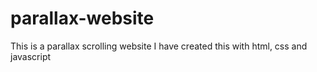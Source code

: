 # parallax-website
This is a parallax scrolling website
I have created this with html, css and javascript
